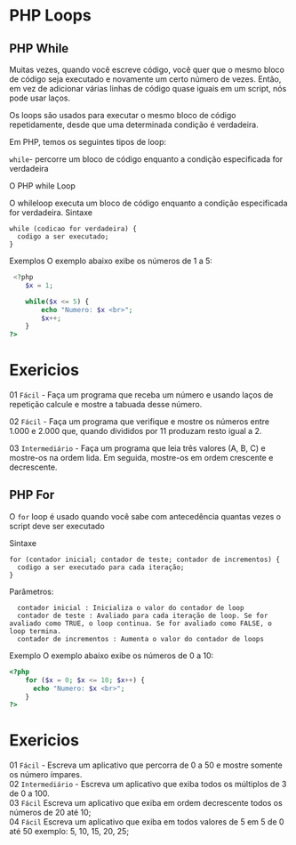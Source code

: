 # PHP Loops 

## PHP While

Muitas vezes, quando você escreve código, você quer que o mesmo bloco de código seja executado e novamente um certo número de vezes. Então, em vez de adicionar várias linhas de código quase iguais em um script, nós pode usar laços.

Os loops são usados ​​para executar o mesmo bloco de código repetidamente, desde que uma determinada condição é verdadeira.

Em PHP, temos os seguintes tipos de loop:

```while```- percorre um bloco de código enquanto a condição especificada for verdadeira </br>


O PHP while Loop

O whileloop executa um bloco de código enquanto a condição especificada for verdadeira.
Sintaxe
```
while (codicao for verdadeira) {
  codigo a ser executado;
}
```
Exemplos
O exemplo abaixo exibe os números de 1 a 5:
```php
 <?php
    $x = 1;

    while($x <= 5) {
        echo "Numero: $x <br>";
        $x++;
    }
?> 
```



# Exericios
01 ```Fácil``` - Faça um programa que receba um número e usando laços de repetição calcule e mostre a tabuada desse número.

02 ```Fácil``` - Faça um programa que verifique e mostre os números entre 1.000 e 2.000 que, quando divididos por 11 produzam resto igual a 2.

03 ```Intermediário``` - Faça um programa que leia três valores (A, B, C) e mostre-os na ordem lida.  Em seguida, mostre-os em ordem crescente e decrescente.

## PHP For

O ```for``` loop é usado quando você sabe com antecedência quantas vezes o script deve ser executado


Sintaxe
```
for (contador inicial; contador de teste; contador de incrementos) {
  codigo a ser executado para cada iteração;
}
```

Parâmetros:
```
  contador inicial : Inicializa o valor do contador de loop
  contador de teste : Avaliado para cada iteração de loop. Se for avaliado como TRUE, o loop continua. Se for avaliado como FALSE, o loop termina.
  contador de incrementos : Aumenta o valor do contador de loops
```

Exemplo
O exemplo abaixo exibe os números de 0 a 10:
```php
<?php
    for ($x = 0; $x <= 10; $x++) {
      echo "Numero: $x <br>";
    }
?>
```

# Exericios
01 ```Fácil``` - Escreva um aplicativo que percorra de 0 a 50 e mostre somente os número ímpares.</br>
02 ```Intermediário``` - Escreva um aplicativo que exiba todos os múltiplos de 3 de 0 a 100.</br>
03 ```Fácil``` Escreva um aplicativo que exiba em ordem decrescente todos os números de 20 até 10;</br>
04 ```Fácil``` Escreva um aplicativo que exiba em todos valores de 5 em 5 de 0 até 50 exemplo: 5, 10, 15, 20, 25;</br>